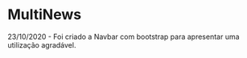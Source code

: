 # MultiNews

23/10/2020 - Foi criado a Navbar com bootstrap para apresentar uma utilização agradável.
